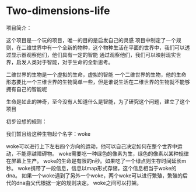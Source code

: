 # Two-dimensions-life
项目简介：

这个项目是一个玩的项目，唯一的目的是启发自己的灵感
项目中制定了一个规则，在二维世界中有一个全新的物种，这个物种生活在平面的世界中，我们可以透过显示器观察他们，他们具有一定的智能
通过观察他们，我们可以映射现实世界，启发人类对于智能，对于生命的全新思考。

二维世界的生物是一个虚拟的生命，虚拟的智能
一个二维世界的生物，他的生命形态要比一个三维世界的生物简单一些，但是谁说生活在二维世界的生物就不能够拥有自己的智能呢

生命是如此的神奇，至今没有人知道什么是智能，为了研究这个问题，建立了这个项目


初步设想的规则：

我们暂且给这种生物起个名字：woke

woke可以进行上下左右四个方向的运动，他可以自己决定如何在整个世界中运动，不能穿越障碍物。
woke需要吃一种绿色的像素为生，绿色的像素以某种规律在屏幕上生产。
woke的生命是有限的n秒。如果吃了一个绿点则生存时间延长m秒。
woke携带了一段信息，信息以map形式存储，这个信息相当于woke的dna。
如果一个woke遇到了另外一个woke，两个woke可以进行繁殖，繁殖的后代的dna由父代根据一定的规则决定。
woke之间可以打架。




